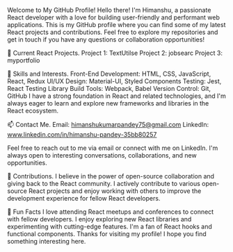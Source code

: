 
Welcome to My GitHub Profile!
Hello there! I'm Himanshu, a passionate React developer with a love for building user-friendly and performant web applications. This is my GitHub profile where you can find some of my latest React projects and contributions. Feel free to explore my repositories and get in touch if you have any questions or collaboration opportunities!

🔭 Current React Projects.
Project 1: TextUtilse
Project 2: jobsearc
Project 3: myportfolio



 🌱 Skills and Interests.
Front-End Development: HTML, CSS, JavaScript, React, Redux
UI/UX Design: Material-UI, Styled Components
Testing: Jest, React Testing Library
Build Tools: Webpack, Babel
Version Control: Git, GitHub
I have a strong foundation in React and related technologies, and I'm always eager to learn and explore new frameworks and libraries in the React ecosystem.

📫 Contact Me.
Email: himanshukumarpandey75@gmail.com
LinkedIn: www.linkedin.com/in/himanshu-pandey-35bb80257

Feel free to reach out to me via email or connect with me on LinkedIn. I'm always open to interesting conversations, collaborations, and new opportunities.

🤝 Contributions.
I believe in the power of open-source collaboration and giving back to the React community. I actively contribute to various open-source React projects and enjoy working with others to improve the development experience for fellow React developers.


🌟 Fun Facts
I love attending React meetups and conferences to connect with fellow developers.
I enjoy exploring new React libraries and experimenting with cutting-edge features.
I'm a fan of React hooks and functional components.
Thanks for visiting my profile! I hope you find something interesting here.
